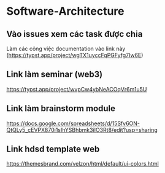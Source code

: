 # Software-Architecture
## Vào issues xem các task được chia
Làm các công việc documentation vào link này (https://typst.app/project/wgTX1uyccFqPGFyfg7Iw6E)

## Link làm seminar (web3)
https://typst.app/project/wvpCw4ybNeACOqVr6m1u5U

## Link làm brainstorm module
https://docs.google.com/spreadsheets/d/15Sfv6ON-QtQLy5_cEVPX870i1sIhYSBhbmk3iIO3Rt8/edit?usp=sharing

## Link hdsd template web
https://themesbrand.com/velzon/html/default/ui-colors.html
